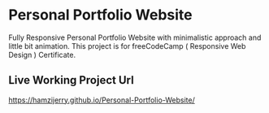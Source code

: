 # Personal Portfolio Website

Fully Responsive Personal Portfolio Website with minimalistic approach and little bit animation. This project is for freeCodeCamp ( Responsive Web Design ) Certificate.

## Live Working Project Url

https://hamzijerry.github.io/Personal-Portfolio-Website/